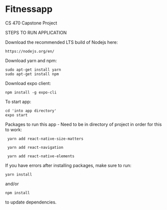 # Fitnessapp
CS 470 Capstone Project

STEPS TO RUN APPLICATION

Download the recommended LTS build of Nodejs here:
	
	https://nodejs.org/en/
	
Download yarn and npm:

	sudo apt-get install yarn
	sudo apt-get install npm

Download expo client:

	npm install -g expo-cli
  
To start app:

	cd 'into app directory'
	expo start
	
Packages to run this app - Need to be in directory of project in order for this to work:

  	 yarn add react-native-size-matters
  
  	 yarn add react-navigation
	 
	 yarn add react-native-elements
		
If you have errors after installing packages, make sure to run:

  	yarn install
		
and/or  

	npm install 
  
to update dependencies.


